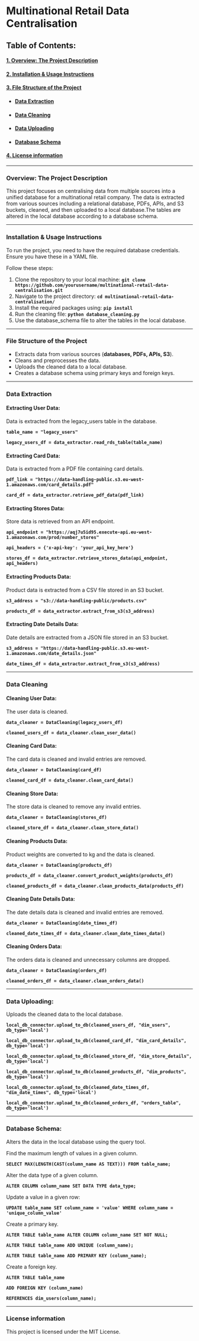 # Multinational Retail Data Centralisation

## Table of Contents:

#### [1. Overview: The Project Description](#1-overview-the-project-description)
#### [2. Installation & Usage Instructions](#2-installation--usage-instructions)
#### [3. File Structure of the Project](#3-file-structure-of-the-project)
- #### [Data Extraction](#4-data-extraction)
- #### [Data Cleaning](#5-data-cleaning)
- #### [Data Uploading](#5-data-uploading)
- #### [Database Schema](#database-schema)
#### [4. License information](#6-license-information)

---

### Overview: The Project Description

This project focuses on centralising data from multiple sources into a unified database for a multinational retail company. The data is extracted from various sources including a relational database, PDFs, APIs, and S3 buckets, cleaned, and then uploaded to a local database.The tables are altered in the local database according to a database schema.

---

### Installation & Usage Instructions

To run the project, you need to have the required database credentials. Ensure you have these in a YAML file.

Follow these steps:
1. Clone the repository to your local machine: __`git clone https://github.com/yourusername/multinational-retail-data-centralisation.git`__
2. Navigate to the project directory: __`cd multinational-retail-data-centralisation/`__
3. Install the required packages using: __`pip install`__
4. Run the cleaning file: __`python database_cleaning.py`__
5. Use the database_schema file to alter the tables in the local database.

---

### File Structure of the Project

- Extracts data from various sources (__databases, PDFs, APIs, S3__).
- Cleans and preprocesses the data.
- Uploads the cleaned data to a local database.
- Creates a database schema using primary keys and foreign keys.

---

### Data Extraction

#### Extracting User Data:

Data is extracted from the legacy_users table in the database.

__`table_name = "legacy_users"`__

__`legacy_users_df = data_extractor.read_rds_table(table_name)`__

#### Extracting Card Data:

Data is extracted from a PDF file containing card details.

__`pdf_link = "https://data-handling-public.s3.eu-west-1.amazonaws.com/card_details.pdf"`__

__`card_df = data_extractor.retrieve_pdf_data(pdf_link)`__

#### Extracting Stores Data:

Store data is retrieved from an API endpoint.

__`api_endpoint = "https://aqj7u5id95.execute-api.eu-west-1.amazonaws.com/prod/number_stores"`__

__`api_headers = {'x-api-key': 'your_api_key_here'}`__

__`stores_df = data_extractor.retrieve_stores_data(api_endpoint, api_headers)`__

#### Extracting Products Data:

Product data is extracted from a CSV file stored in an S3 bucket.

__`s3_address = "s3://data-handling-public/products.csv"`__

__`products_df = data_extractor.extract_from_s3(s3_address)`__

#### Extracting Date Details Data:

Date details are extracted from a JSON file stored in an S3 bucket.

__`s3_address = "https://data-handling-public.s3.eu-west-1.amazonaws.com/date_details.json"`__

__`date_times_df = data_extractor.extract_from_s3(s3_address)`__

---

### Data Cleaning

#### Cleaning User Data:

The user data is cleaned.

__`data_cleaner = DataCleaning(legacy_users_df)`__

__`cleaned_users_df = data_cleaner.clean_user_data()`__

#### Cleaning Card Data:

The card data is cleaned and invalid entries are removed.

__`data_cleaner = DataCleaning(card_df)`__

__`cleaned_card_df = data_cleaner.clean_card_data()`__

#### Cleaning Store Data:

The store data is cleaned to remove any invalid entries.

__`data_cleaner = DataCleaning(stores_df)`__

__`cleaned_store_df = data_cleaner.clean_store_data()`__

#### Cleaning Products Data:

Product weights are converted to kg and the data is cleaned.

__`data_cleaner = DataCleaning(products_df)`__

__`products_df = data_cleaner.convert_product_weights(products_df)`__

__`cleaned_products_df = data_cleaner.clean_products_data(products_df)`__

#### Cleaning Date Details Data:

The date details data is cleaned and invalid entries are removed.

__`data_cleaner = DataCleaning(date_times_df)`__

__`cleaned_date_times_df = data_cleaner.clean_date_times_data()`__

#### Cleaning Orders Data:

The orders data is cleaned and unnecessary columns are dropped.

__`data_cleaner = DataCleaning(orders_df)`__

__`cleaned_orders_df = data_cleaner.clean_orders_data()`__

---

### Data Uploading:

Uploads the cleaned data to the local database.

__`local_db_connector.upload_to_db(cleaned_users_df, "dim_users", db_type='local')`__

__`local_db_connector.upload_to_db(cleaned_card_df, "dim_card_details", db_type='local')`__

__`local_db_connector.upload_to_db(cleaned_store_df, "dim_store_details", db_type='local')`__

__`local_db_connector.upload_to_db(cleaned_products_df, "dim_products", db_type='local')`__

__`local_db_connector.upload_to_db(cleaned_date_times_df, "dim_date_times", db_type='local')`__

__`local_db_connector.upload_to_db(cleaned_orders_df, "orders_table", db_type='local')`__

---

### Database Schema:

Alters the data in the local database using the query tool.

Find the maximum length of values in a given column.

__`SELECT MAX(LENGTH(CAST(column_name AS TEXT))) FROM table_name;`__

Alter the data type of a given column.

__`ALTER COLUMN column_name SET DATA TYPE data_type;`__

Update a value in a given row:

__`UPDATE table_name SET column_name = 'value' WHERE column_name = 'unique_column_value'`__

Create a primary key.

__`ALTER TABLE table_name ALTER COLUMN column_name SET NOT NULL;`__

__`ALTER TABLE table_name ADD UNIQUE (column_name);`__

__`ALTER TABLE table_name ADD PRIMARY KEY (column_name);`__

Create a foreign key.

__`ALTER TABLE table_name`__

__`ADD FOREIGN KEY (column_name)`__

__`REFERENCES dim_users(column_name);`__

---

### License information

This project is licensed under the MIT License.
